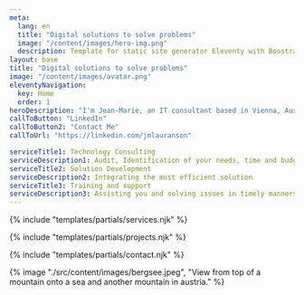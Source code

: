 ```yaml
---
meta:
  lang: en
  title: "Digital solutions to solve problems"
  image: "/content/images/hero-img.png"
  description: Template for static site generator Eleventy with Boostrap 5 and SCSS/JS compilation via laravel-mix.
layout: base
title: "Digital solutions to solve problems"
image: "/content/images/avatar.png"
eleventyNavigation:
  key: Home
  order: 1
heroDescription: "I'm Jean-Marie, an IT consultant based in Vienna, Austria."
callToButton: "LinkedIn"
callToButton2: "Contact Me"
callToUrl: "https://linkedin.com/jmlauranson"

serviceTitle1: Technology Consulting
serviceDescription1: Audit, Identification of your needs, time and budget
serviceTitle2: Solution Development
serviceDescription2: Integrating the most efficient solution
serviceTitle3: Training and support
serviceDescription3: Assisting you and solving issues in timely manners
---
```


{% include "templates/partials/services.njk" %}

{% include "templates/partials/projects.njk" %}

{% include "templates/partials/contact.njk" %}

{% image "./src/content/images/bergsee.jpeg", "View from top of a mountain onto a sea and another mountain in austria." %}

<!-- for debug: {{ site | dump }} {{page | dump }} {{meta | dump}} -->
